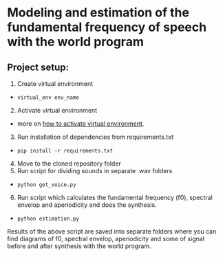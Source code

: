 ﻿# Modeling and estimation of the fundamental frequency of speech with the world program
 
 ## Project setup:

1. Create virtual environment 
  * `virtual_env env_name`
2. Activate virtual environment
  * more on [how to activate virtual environment][1].
3. Run installation of dependencies from requirements.txt
  * `pip install -r requirements.txt`
4. Move to the cloned repository folder 
5. Run script for dividing sounds in separate .wav folders
  * `python get_voice.py`
6. Run script which calculates the fundamental frequency (f0), spectral envelop and aperiodicity and does the synthesis.
  * `python estimation.py`
  
Results of the above script are saved into separate folders where you can find diagrams of f0, spectral envelop, aperiodicity and some of signal before and after synthesis with the world program.

[1]: https://docs.python-guide.org/dev/virtualenvs/ "Virtual environment activation"
